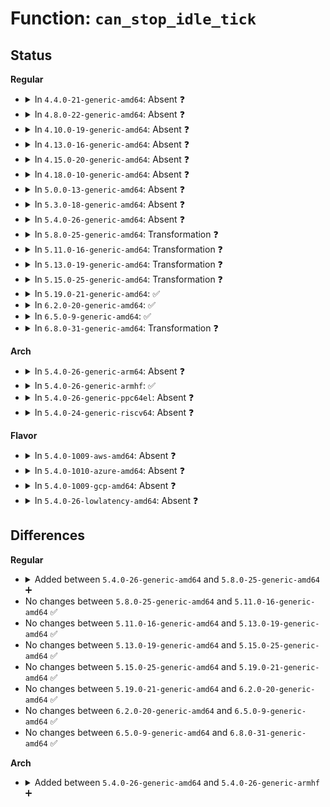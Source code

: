 # Function: <code>can_stop_idle_tick</code>

## Status
<b>Regular</b>
<ul>
<li>
<details>
<summary>In <code>4.4.0-21-generic-amd64</code>: Absent ❓</summary>

```json
{
  "name": "can_stop_idle_tick",
  "collision_type": "Unique Static",
  "inline_type": "Full",
  "funcs": [
    {
      "addr": 18446744071579887279,
      "name": "can_stop_idle_tick",
      "external": false,
      "loc": "kernel/time/tick-sched.c:732",
      "file": "kernel/time/tick-sched.c",
      "inline": "not declared, inlined",
      "caller_inline": [
        "kernel/time/tick-sched.c:__tick_nohz_idle_enter"
      ],
      "caller_func": []
    }
  ],
  "symbols": []
}
```
</details>
</li>
<li>
<details>
<summary>In <code>4.8.0-22-generic-amd64</code>: Absent ❓</summary>

```json
{
  "name": "can_stop_idle_tick",
  "collision_type": "Unique Static",
  "inline_type": "Full",
  "funcs": [
    {
      "addr": 18446744071579916863,
      "name": "can_stop_idle_tick",
      "external": false,
      "loc": "kernel/time/tick-sched.c:853",
      "file": "kernel/time/tick-sched.c",
      "inline": "not declared, inlined",
      "caller_inline": [
        "kernel/time/tick-sched.c:__tick_nohz_idle_enter"
      ],
      "caller_func": []
    }
  ],
  "symbols": []
}
```
</details>
</li>
<li>
<details>
<summary>In <code>4.10.0-19-generic-amd64</code>: Absent ❓</summary>

```json
{
  "name": "can_stop_idle_tick",
  "collision_type": "Unique Static",
  "inline_type": "Full",
  "funcs": [
    {
      "addr": 18446744071579947407,
      "name": "can_stop_idle_tick",
      "external": false,
      "loc": "kernel/time/tick-sched.c:851",
      "file": "kernel/time/tick-sched.c",
      "inline": "not declared, inlined",
      "caller_inline": [],
      "caller_func": []
    }
  ],
  "symbols": []
}
```
</details>
</li>
<li>
<details>
<summary>In <code>4.13.0-16-generic-amd64</code>: Absent ❓</summary>

```json
{
  "name": "can_stop_idle_tick",
  "collision_type": "Unique Static",
  "inline_type": "Full",
  "funcs": [
    {
      "addr": 18446744071579955198,
      "name": "can_stop_idle_tick",
      "external": false,
      "loc": "kernel/time/tick-sched.c:864",
      "file": "kernel/time/tick-sched.c",
      "inline": "not declared, inlined",
      "caller_inline": [
        "kernel/time/tick-sched.c:__tick_nohz_idle_enter"
      ],
      "caller_func": []
    }
  ],
  "symbols": []
}
```
</details>
</li>
<li>
<details>
<summary>In <code>4.15.0-20-generic-amd64</code>: Absent ❓</summary>

```json
{
  "name": "can_stop_idle_tick",
  "collision_type": "Unique Static",
  "inline_type": "Full",
  "funcs": [
    {
      "addr": 18446744071580000286,
      "name": "can_stop_idle_tick",
      "external": false,
      "loc": "kernel/time/tick-sched.c:856",
      "file": "kernel/time/tick-sched.c",
      "inline": "not declared, inlined",
      "caller_inline": [
        "kernel/time/tick-sched.c:__tick_nohz_idle_enter"
      ],
      "caller_func": []
    }
  ],
  "symbols": []
}
```
</details>
</li>
<li>
<details>
<summary>In <code>4.18.0-10-generic-amd64</code>: Absent ❓</summary>

```json
{
  "name": "can_stop_idle_tick",
  "collision_type": "Unique Static",
  "inline_type": "Selective",
  "funcs": [
    {
      "addr": 0,
      "name": "can_stop_idle_tick",
      "external": false,
      "loc": "kernel/time/tick-sched.c:862",
      "file": "kernel/time/tick-sched.c",
      "inline": "not declared, inlined",
      "caller_inline": [],
      "caller_func": [
        "kernel/time/tick-sched.c:tick_nohz_get_sleep_length",
        "kernel/time/tick-sched.c:tick_nohz_idle_stop_tick"
      ]
    }
  ],
  "symbols": [
    {
      "addr": 18446744071580052688,
      "name": "can_stop_idle_tick.isra.13",
      "section": ".text",
      "bind": "STB_LOCAL",
      "size": 137
    },
    {
      "addr": 18446744071580056123,
      "name": "can_stop_idle_tick.isra.13.cold.23",
      "section": ".text",
      "bind": "STB_LOCAL",
      "size": 24
    }
  ]
}
```
</details>
</li>
<li>
<details>
<summary>In <code>5.0.0-13-generic-amd64</code>: Absent ❓</summary>

```json
{
  "name": "can_stop_idle_tick",
  "collision_type": "Unique Static",
  "inline_type": "Selective",
  "funcs": [
    {
      "addr": 18446744071580099504,
      "name": "can_stop_idle_tick",
      "external": false,
      "loc": "kernel/time/tick-sched.c:859",
      "file": "kernel/time/tick-sched.c",
      "inline": "not declared, inlined",
      "caller_inline": [],
      "caller_func": [
        "kernel/time/tick-sched.c:tick_nohz_get_sleep_length",
        "kernel/time/tick-sched.c:tick_nohz_idle_stop_tick"
      ]
    }
  ],
  "symbols": [
    {
      "addr": 18446744071580099504,
      "name": "can_stop_idle_tick.isra.14",
      "section": ".text",
      "bind": "STB_LOCAL",
      "size": 157
    }
  ]
}
```
</details>
</li>
<li>
<details>
<summary>In <code>5.3.0-18-generic-amd64</code>: Absent ❓</summary>

```json
{
  "name": "can_stop_idle_tick",
  "collision_type": "Unique Static",
  "inline_type": "Selective",
  "funcs": [
    {
      "addr": 18446744071580142975,
      "name": "can_stop_idle_tick",
      "external": false,
      "loc": "kernel/time/tick-sched.c:867",
      "file": "kernel/time/tick-sched.c",
      "inline": "not declared, inlined",
      "caller_inline": [],
      "caller_func": [
        "kernel/time/tick-sched.c:tick_nohz_get_sleep_length",
        "kernel/time/tick-sched.c:tick_nohz_idle_stop_tick"
      ]
    }
  ],
  "symbols": [
    {
      "addr": 18446744071580142864,
      "name": "can_stop_idle_tick.isra.0",
      "section": ".text",
      "bind": "STB_LOCAL",
      "size": 139
    },
    {
      "addr": 18446744071580146883,
      "name": "can_stop_idle_tick.isra.0.cold",
      "section": ".text",
      "bind": "STB_LOCAL",
      "size": 24
    }
  ]
}
```
</details>
</li>
<li>
<details>
<summary>In <code>5.4.0-26-generic-amd64</code>: Absent ❓</summary>

```json
{
  "name": "can_stop_idle_tick",
  "collision_type": "Unique Static",
  "inline_type": "Selective",
  "funcs": [
    {
      "addr": 18446744071580191519,
      "name": "can_stop_idle_tick",
      "external": false,
      "loc": "kernel/time/tick-sched.c:874",
      "file": "kernel/time/tick-sched.c",
      "inline": "not declared, inlined",
      "caller_inline": [],
      "caller_func": [
        "kernel/time/tick-sched.c:tick_nohz_get_sleep_length",
        "kernel/time/tick-sched.c:tick_nohz_idle_stop_tick"
      ]
    }
  ],
  "symbols": [
    {
      "addr": 18446744071580191408,
      "name": "can_stop_idle_tick.isra.0",
      "section": ".text",
      "bind": "STB_LOCAL",
      "size": 139
    },
    {
      "addr": 18446744071580194934,
      "name": "can_stop_idle_tick.isra.0.cold",
      "section": ".text",
      "bind": "STB_LOCAL",
      "size": 24
    }
  ]
}
```
</details>
</li>
<li>
<details>
<summary>In <code>5.8.0-25-generic-amd64</code>: Transformation ❓</summary>

```c
bool can_stop_idle_tick(int cpu, struct tick_sched * ts)
```

```json
{
  "name": "can_stop_idle_tick",
  "collision_type": "Unique Static",
  "inline_type": "No",
  "funcs": [
    {
      "addr": 0,
      "name": "can_stop_idle_tick",
      "external": false,
      "loc": "kernel/time/tick-sched.c:899",
      "file": "kernel/time/tick-sched.c",
      "inline": "seen, unknown",
      "caller_inline": [],
      "caller_func": [
        "kernel/time/tick-sched.c:tick_nohz_get_sleep_length",
        "kernel/time/tick-sched.c:tick_nohz_idle_stop_tick"
      ]
    }
  ],
  "symbols": [
    {
      "addr": 18446744071580256592,
      "name": "can_stop_idle_tick",
      "section": ".text",
      "bind": "STB_LOCAL",
      "size": 147
    },
    {
      "addr": 18446744071580260328,
      "name": "can_stop_idle_tick.cold",
      "section": ".text",
      "bind": "STB_LOCAL",
      "size": 24
    }
  ]
}
```
</details>
</li>
<li>
<details>
<summary>In <code>5.11.0-16-generic-amd64</code>: Transformation ❓</summary>

```c
bool can_stop_idle_tick(int cpu, struct tick_sched * ts)
```

```json
{
  "name": "can_stop_idle_tick",
  "collision_type": "Unique Static",
  "inline_type": "No",
  "funcs": [
    {
      "addr": 0,
      "name": "can_stop_idle_tick",
      "external": false,
      "loc": "kernel/time/tick-sched.c:947",
      "file": "kernel/time/tick-sched.c",
      "inline": "seen, unknown",
      "caller_inline": [],
      "caller_func": [
        "kernel/time/tick-sched.c:tick_nohz_get_sleep_length",
        "kernel/time/tick-sched.c:tick_nohz_idle_stop_tick"
      ]
    }
  ],
  "symbols": [
    {
      "addr": 18446744071580240224,
      "name": "can_stop_idle_tick",
      "section": ".text",
      "bind": "STB_LOCAL",
      "size": 147
    },
    {
      "addr": 18446744071591312786,
      "name": "can_stop_idle_tick.cold",
      "section": ".text",
      "bind": "STB_LOCAL",
      "size": 24
    }
  ]
}
```
</details>
</li>
<li>
<details>
<summary>In <code>5.13.0-19-generic-amd64</code>: Transformation ❓</summary>

```c
bool can_stop_idle_tick(int cpu, struct tick_sched * ts)
```

```json
{
  "name": "can_stop_idle_tick",
  "collision_type": "Unique Static",
  "inline_type": "No",
  "funcs": [
    {
      "addr": 0,
      "name": "can_stop_idle_tick",
      "external": false,
      "loc": "kernel/time/tick-sched.c:948",
      "file": "kernel/time/tick-sched.c",
      "inline": "seen, unknown",
      "caller_inline": [],
      "caller_func": [
        "kernel/time/tick-sched.c:tick_nohz_get_sleep_length",
        "kernel/time/tick-sched.c:tick_nohz_idle_stop_tick"
      ]
    }
  ],
  "symbols": [
    {
      "addr": 18446744071580245472,
      "name": "can_stop_idle_tick",
      "section": ".text",
      "bind": "STB_LOCAL",
      "size": 147
    },
    {
      "addr": 18446744071591255212,
      "name": "can_stop_idle_tick.cold",
      "section": ".text",
      "bind": "STB_LOCAL",
      "size": 24
    }
  ]
}
```
</details>
</li>
<li>
<details>
<summary>In <code>5.15.0-25-generic-amd64</code>: Transformation ❓</summary>

```c
bool can_stop_idle_tick(int cpu, struct tick_sched * ts)
```

```json
{
  "name": "can_stop_idle_tick",
  "collision_type": "Unique Static",
  "inline_type": "No",
  "funcs": [
    {
      "addr": 0,
      "name": "can_stop_idle_tick",
      "external": false,
      "loc": "kernel/time/tick-sched.c:987",
      "file": "kernel/time/tick-sched.c",
      "inline": "seen, unknown",
      "caller_inline": [],
      "caller_func": [
        "kernel/time/tick-sched.c:tick_nohz_get_sleep_length",
        "kernel/time/tick-sched.c:tick_nohz_idle_stop_tick"
      ]
    }
  ],
  "symbols": [
    {
      "addr": 18446744071580396144,
      "name": "can_stop_idle_tick",
      "section": ".text",
      "bind": "STB_LOCAL",
      "size": 147
    },
    {
      "addr": 18446744071592157552,
      "name": "can_stop_idle_tick.cold",
      "section": ".text",
      "bind": "STB_LOCAL",
      "size": 24
    }
  ]
}
```
</details>
</li>
<li>
<details>
<summary>In <code>5.19.0-21-generic-amd64</code>: ✅</summary>

```c
bool can_stop_idle_tick(int cpu, struct tick_sched * ts)
```

```json
{
  "name": "can_stop_idle_tick",
  "collision_type": "Unique Static",
  "inline_type": "No",
  "funcs": [
    {
      "addr": 18446744071580615456,
      "name": "can_stop_idle_tick",
      "external": false,
      "loc": "kernel/time/tick-sched.c:1042",
      "file": "kernel/time/tick-sched.c",
      "inline": "seen, unknown",
      "caller_inline": [],
      "caller_func": [
        "kernel/time/tick-sched.c:tick_nohz_get_sleep_length",
        "kernel/time/tick-sched.c:tick_nohz_idle_stop_tick"
      ]
    }
  ],
  "symbols": [
    {
      "addr": 18446744071580615456,
      "name": "can_stop_idle_tick",
      "section": ".text",
      "bind": "STB_LOCAL",
      "size": 142
    }
  ]
}
```
</details>
</li>
<li>
<details>
<summary>In <code>6.2.0-20-generic-amd64</code>: ✅</summary>

```c
bool can_stop_idle_tick(int cpu, struct tick_sched * ts)
```

```json
{
  "name": "can_stop_idle_tick",
  "collision_type": "Unique Static",
  "inline_type": "No",
  "funcs": [
    {
      "addr": 18446744071580880368,
      "name": "can_stop_idle_tick",
      "external": false,
      "loc": "kernel/time/tick-sched.c:1042",
      "file": "kernel/time/tick-sched.c",
      "inline": "seen, unknown",
      "caller_inline": [],
      "caller_func": [
        "kernel/time/tick-sched.c:tick_nohz_get_sleep_length",
        "kernel/time/tick-sched.c:tick_nohz_idle_stop_tick"
      ]
    }
  ],
  "symbols": [
    {
      "addr": 18446744071580880368,
      "name": "can_stop_idle_tick",
      "section": ".text",
      "bind": "STB_LOCAL",
      "size": 142
    }
  ]
}
```
</details>
</li>
<li>
<details>
<summary>In <code>6.5.0-9-generic-amd64</code>: ✅</summary>

```c
bool can_stop_idle_tick(int cpu, struct tick_sched * ts)
```

```json
{
  "name": "can_stop_idle_tick",
  "collision_type": "Unique Static",
  "inline_type": "No",
  "funcs": [
    {
      "addr": 18446744071580964896,
      "name": "can_stop_idle_tick",
      "external": false,
      "loc": "kernel/time/tick-sched.c:1058",
      "file": "kernel/time/tick-sched.c",
      "inline": "seen, unknown",
      "caller_inline": [],
      "caller_func": [
        "kernel/time/tick-sched.c:tick_nohz_get_sleep_length",
        "kernel/time/tick-sched.c:tick_nohz_idle_stop_tick"
      ]
    }
  ],
  "symbols": [
    {
      "addr": 18446744071580964896,
      "name": "can_stop_idle_tick",
      "section": ".text",
      "bind": "STB_LOCAL",
      "size": 193
    }
  ]
}
```
</details>
</li>
<li>
<details>
<summary>In <code>6.8.0-31-generic-amd64</code>: Transformation ❓</summary>

```c
bool can_stop_idle_tick(int cpu, struct tick_sched * ts)
```

```json
{
  "name": "can_stop_idle_tick",
  "collision_type": "Unique Static",
  "inline_type": "No",
  "funcs": [
    {
      "addr": 0,
      "name": "can_stop_idle_tick",
      "external": false,
      "loc": "kernel/time/tick-sched.c:1061",
      "file": "kernel/time/tick-sched.c",
      "inline": "seen, unknown",
      "caller_inline": [],
      "caller_func": [
        "kernel/time/tick-sched.c:tick_nohz_get_sleep_length",
        "kernel/time/tick-sched.c:tick_nohz_idle_stop_tick"
      ]
    }
  ],
  "symbols": [
    {
      "addr": 18446744071581056592,
      "name": "can_stop_idle_tick",
      "section": ".text",
      "bind": "STB_LOCAL",
      "size": 260
    },
    {
      "addr": 18446744071597416374,
      "name": "can_stop_idle_tick.cold",
      "section": ".text",
      "bind": "STB_LOCAL",
      "size": 28
    }
  ]
}
```
</details>
</li>
</ul>
<b>Arch</b>
<ul>
<li>
<details>
<summary>In <code>5.4.0-26-generic-arm64</code>: Absent ❓</summary>

```json
{
  "name": "can_stop_idle_tick",
  "collision_type": "Unique Static",
  "inline_type": "Selective",
  "funcs": [
    {
      "addr": 18446603336491421872,
      "name": "can_stop_idle_tick",
      "external": false,
      "loc": "kernel/time/tick-sched.c:874",
      "file": "kernel/time/tick-sched.c",
      "inline": "not declared, inlined",
      "caller_inline": [],
      "caller_func": [
        "kernel/time/tick-sched.c:tick_nohz_get_sleep_length",
        "kernel/time/tick-sched.c:tick_nohz_idle_stop_tick"
      ]
    }
  ],
  "symbols": [
    {
      "addr": 18446603336491421872,
      "name": "can_stop_idle_tick.isra.0",
      "section": ".text",
      "bind": "STB_LOCAL",
      "size": 272
    }
  ]
}
```
</details>
</li>
<li>
<details>
<summary>In <code>5.4.0-26-generic-armhf</code>: ✅</summary>

```c
bool can_stop_idle_tick(int cpu, struct tick_sched * ts)
```

```json
{
  "name": "can_stop_idle_tick",
  "collision_type": "Unique Static",
  "inline_type": "No",
  "funcs": [
    {
      "addr": 3225412936,
      "name": "can_stop_idle_tick",
      "external": false,
      "loc": "kernel/time/tick-sched.c:874",
      "file": "kernel/time/tick-sched.c",
      "inline": "seen, unknown",
      "caller_inline": [],
      "caller_func": [
        "kernel/time/tick-sched.c:tick_nohz_get_sleep_length",
        "kernel/time/tick-sched.c:tick_nohz_idle_stop_tick"
      ]
    }
  ],
  "symbols": [
    {
      "addr": 3225412936,
      "name": "can_stop_idle_tick",
      "section": ".text",
      "bind": "STB_LOCAL",
      "size": 256
    }
  ]
}
```
</details>
</li>
<li>
<details>
<summary>In <code>5.4.0-26-generic-ppc64el</code>: Absent ❓</summary>

```json
{
  "name": "can_stop_idle_tick",
  "collision_type": "Unique Static",
  "inline_type": "Selective",
  "funcs": [
    {
      "addr": 13835058055284367664,
      "name": "can_stop_idle_tick",
      "external": false,
      "loc": "kernel/time/tick-sched.c:874",
      "file": "kernel/time/tick-sched.c",
      "inline": "not declared, inlined",
      "caller_inline": [],
      "caller_func": [
        "kernel/time/tick-sched.c:tick_nohz_get_sleep_length",
        "kernel/time/tick-sched.c:tick_nohz_idle_stop_tick"
      ]
    }
  ],
  "symbols": [
    {
      "addr": 13835058055284367664,
      "name": "can_stop_idle_tick.isra.0",
      "section": ".text",
      "bind": "STB_LOCAL",
      "size": 348
    }
  ]
}
```
</details>
</li>
<li>
<details>
<summary>In <code>5.4.0-24-generic-riscv64</code>: Absent ❓</summary>

```json
{
  "name": "can_stop_idle_tick",
  "collision_type": "Unique Static",
  "inline_type": "Selective",
  "funcs": [
    {
      "addr": 18446743936271888202,
      "name": "can_stop_idle_tick",
      "external": false,
      "loc": "kernel/time/tick-sched.c:874",
      "file": "kernel/time/tick-sched.c",
      "inline": "not declared, inlined",
      "caller_inline": [],
      "caller_func": [
        "kernel/time/tick-sched.c:tick_nohz_get_sleep_length",
        "kernel/time/tick-sched.c:tick_nohz_idle_stop_tick"
      ]
    }
  ],
  "symbols": [
    {
      "addr": 18446743936271888202,
      "name": "can_stop_idle_tick.isra.0",
      "section": ".text",
      "bind": "STB_LOCAL",
      "size": 252
    }
  ]
}
```
</details>
</li>
</ul>
<b>Flavor</b>
<ul>
<li>
<details>
<summary>In <code>5.4.0-1009-aws-amd64</code>: Absent ❓</summary>

```json
{
  "name": "can_stop_idle_tick",
  "collision_type": "Unique Static",
  "inline_type": "Selective",
  "funcs": [
    {
      "addr": 18446744071580160319,
      "name": "can_stop_idle_tick",
      "external": false,
      "loc": "kernel/time/tick-sched.c:874",
      "file": "kernel/time/tick-sched.c",
      "inline": "not declared, inlined",
      "caller_inline": [],
      "caller_func": [
        "kernel/time/tick-sched.c:tick_nohz_get_sleep_length",
        "kernel/time/tick-sched.c:tick_nohz_idle_stop_tick"
      ]
    }
  ],
  "symbols": [
    {
      "addr": 18446744071580160208,
      "name": "can_stop_idle_tick.isra.0",
      "section": ".text",
      "bind": "STB_LOCAL",
      "size": 139
    },
    {
      "addr": 18446744071580163734,
      "name": "can_stop_idle_tick.isra.0.cold",
      "section": ".text",
      "bind": "STB_LOCAL",
      "size": 24
    }
  ]
}
```
</details>
</li>
<li>
<details>
<summary>In <code>5.4.0-1010-azure-amd64</code>: Absent ❓</summary>

```json
{
  "name": "can_stop_idle_tick",
  "collision_type": "Unique Static",
  "inline_type": "Selective",
  "funcs": [
    {
      "addr": 0,
      "name": "can_stop_idle_tick",
      "external": false,
      "loc": "kernel/time/tick-sched.c:874",
      "file": "kernel/time/tick-sched.c",
      "inline": "not declared, inlined",
      "caller_inline": [],
      "caller_func": [
        "kernel/time/tick-sched.c:tick_nohz_get_sleep_length",
        "kernel/time/tick-sched.c:tick_nohz_idle_stop_tick"
      ]
    }
  ],
  "symbols": [
    {
      "addr": 18446744071580106352,
      "name": "can_stop_idle_tick.isra.0",
      "section": ".text",
      "bind": "STB_LOCAL",
      "size": 185
    },
    {
      "addr": 18446744071580111350,
      "name": "can_stop_idle_tick.isra.0.cold",
      "section": ".text",
      "bind": "STB_LOCAL",
      "size": 24
    }
  ]
}
```
</details>
</li>
<li>
<details>
<summary>In <code>5.4.0-1009-gcp-amd64</code>: Absent ❓</summary>

```json
{
  "name": "can_stop_idle_tick",
  "collision_type": "Unique Static",
  "inline_type": "Selective",
  "funcs": [
    {
      "addr": 18446744071580151791,
      "name": "can_stop_idle_tick",
      "external": false,
      "loc": "kernel/time/tick-sched.c:874",
      "file": "kernel/time/tick-sched.c",
      "inline": "not declared, inlined",
      "caller_inline": [],
      "caller_func": [
        "kernel/time/tick-sched.c:tick_nohz_get_sleep_length",
        "kernel/time/tick-sched.c:tick_nohz_idle_stop_tick"
      ]
    }
  ],
  "symbols": [
    {
      "addr": 18446744071580151680,
      "name": "can_stop_idle_tick.isra.0",
      "section": ".text",
      "bind": "STB_LOCAL",
      "size": 139
    },
    {
      "addr": 18446744071580155206,
      "name": "can_stop_idle_tick.isra.0.cold",
      "section": ".text",
      "bind": "STB_LOCAL",
      "size": 24
    }
  ]
}
```
</details>
</li>
<li>
<details>
<summary>In <code>5.4.0-26-lowlatency-amd64</code>: Absent ❓</summary>

```json
{
  "name": "can_stop_idle_tick",
  "collision_type": "Unique Static",
  "inline_type": "Selective",
  "funcs": [
    {
      "addr": 18446744071580204655,
      "name": "can_stop_idle_tick",
      "external": false,
      "loc": "kernel/time/tick-sched.c:874",
      "file": "kernel/time/tick-sched.c",
      "inline": "not declared, inlined",
      "caller_inline": [],
      "caller_func": [
        "kernel/time/tick-sched.c:tick_nohz_get_sleep_length",
        "kernel/time/tick-sched.c:tick_nohz_idle_stop_tick"
      ]
    }
  ],
  "symbols": [
    {
      "addr": 18446744071580204544,
      "name": "can_stop_idle_tick.isra.0",
      "section": ".text",
      "bind": "STB_LOCAL",
      "size": 139
    },
    {
      "addr": 18446744071580207222,
      "name": "can_stop_idle_tick.isra.0.cold",
      "section": ".text",
      "bind": "STB_LOCAL",
      "size": 24
    }
  ]
}
```
</details>
</li>
</ul>

## Differences
<b>Regular</b>
<ul>
<li>
<details>
<summary>Added between <code>5.4.0-26-generic-amd64</code> and <code>5.8.0-25-generic-amd64</code> ➕</summary>

```c
bool can_stop_idle_tick(int cpu, struct tick_sched * ts)
```
</details>
</li>
<li>
No changes between <code>5.8.0-25-generic-amd64</code> and <code>5.11.0-16-generic-amd64</code> ✅
</li>
<li>
No changes between <code>5.11.0-16-generic-amd64</code> and <code>5.13.0-19-generic-amd64</code> ✅
</li>
<li>
No changes between <code>5.13.0-19-generic-amd64</code> and <code>5.15.0-25-generic-amd64</code> ✅
</li>
<li>
No changes between <code>5.15.0-25-generic-amd64</code> and <code>5.19.0-21-generic-amd64</code> ✅
</li>
<li>
No changes between <code>5.19.0-21-generic-amd64</code> and <code>6.2.0-20-generic-amd64</code> ✅
</li>
<li>
No changes between <code>6.2.0-20-generic-amd64</code> and <code>6.5.0-9-generic-amd64</code> ✅
</li>
<li>
No changes between <code>6.5.0-9-generic-amd64</code> and <code>6.8.0-31-generic-amd64</code> ✅
</li>
</ul>
<b>Arch</b>
<ul>
<li>
<details>
<summary>Added between <code>5.4.0-26-generic-amd64</code> and <code>5.4.0-26-generic-armhf</code> ➕</summary>

```c
bool can_stop_idle_tick(int cpu, struct tick_sched * ts)
```
</details>
</li>
</ul>
